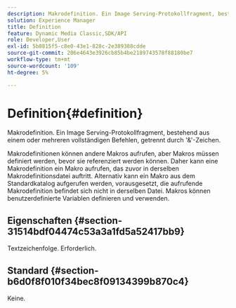 ```yaml
---
description: Makrodefinition. Ein Image Serving-Protokollfragment, bestehend aus einem oder mehreren vollständigen Befehlen, getrennt durch '&'-Zeichen.
solution: Experience Manager
title: Definition
feature: Dynamic Media Classic,SDK/API
role: Developer,User
exl-id: 5b8815f5-c8e0-43e1-828c-2e389388cdde
source-git-commit: 206e4643e3926cb85b4be2189743578f88180be7
workflow-type: tm+mt
source-wordcount: '109'
ht-degree: 5%

---
```


# Definition{#definition}

Makrodefinition. Ein Image Serving-Protokollfragment, bestehend aus einem oder mehreren vollständigen Befehlen, getrennt durch &#39;&amp;&#39;-Zeichen.

Makrodefinitionen können andere Makros aufrufen, aber Makros müssen definiert werden, bevor sie referenziert werden können. Daher kann eine Makrodefinition ein Makro aufrufen, das zuvor in derselben Makrodefinitionsdatei auftritt. Alternativ kann ein Makro aus dem Standardkatalog aufgerufen werden, vorausgesetzt, die aufrufende Makrodefinition befindet sich nicht in derselben Datei. Makros können benutzerdefinierte Variablen definieren und verwenden.

## Eigenschaften {#section-31514bdf04474c53a3a1fd5a52417bb9}

Textzeichenfolge. Erforderlich.

## Standard {#section-b6d0f8f010f34bec8f09134399b870c4}

Keine.
